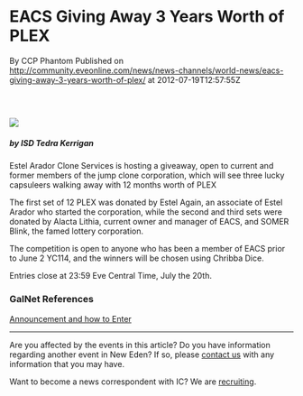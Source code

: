 # EACS Giving Away 3 Years Worth of PLEX
By CCP Phantom
Published on http://community.eveonline.com/news/news-channels/world-news/eacs-giving-away-3-years-worth-of-plex/ at 2012-07-19T12:57:55Z

### &nbsp;

 ![](http://web.ccpgamescdn.com/newssystem/media/62830/1/ISD_Correspondents.png)

##### by ISD Tedra Kerrigan

Estel Arador Clone Services is hosting a giveaway, open to current and former members of the jump clone corporation, which will see three lucky capsuleers walking away with 12 months worth of PLEX

<!--more-->

The first set of 12 PLEX was donated by Estel Again, an associate of Estel Arador who started the corporation, while the second and third sets were donated by Alacta Lithia, current owner and manager of EACS, and SOMER Blink, the famed lottery corporation.

The competition is open to anyone who has been a member of EACS prior to June 2 YC114, and the winners will be chosen using Chribba Dice.

Entries close at 23:59 Eve Central Time, July the 20th.

### GalNet References

[Announcement and how to Enter](https://forums.eveonline.com/default.aspx?g=posts&t=122872)

* * *

Are you affected by the events in this article? Do you have information regarding another event in New Eden? If so, please [contact us](http://www.eveonline.com/news.asp?a=submitrp) with any information that you may have.

Want to become a news correspondent with IC? We are [recruiting](http://www.eveonline.com/isd.asp).

